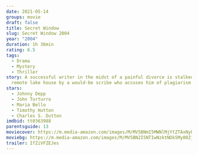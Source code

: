 ```yaml
---
date: 2021-05-14
groups: movie
draft: false
title: Secret Window
slug: Secret Window 2004
year: "2004"
duration: 1h 36min
rating: 6.5
tags:
  - Drama
  - Mystery
  - Thriller
story: A successful writer in the midst of a painful divorce is stalked at his
  remote lake house by a would-be scribe who accuses him of plagiarism.
stars:
  - Johnny Depp
  - John Turturro
  - Maria Bello
  - Timothy Hutton
  - Charles S. Dutton
imdbid: tt0363988
parentsguide: 13
moviecover: https://m.media-amazon.com/images/M/MV5BNmI5MWNlMjYtZTAxNy00N2Q3LTkwZDgtMWRjOWQ1ZjJiN2Y4XkEyXkFqcGdeQXVyNDQ2MTMzODA@._V1_FMjpg_UX502_.jpg
moviebg: https://m.media-amazon.com/images/M/MV5BN2I5NTIwNzktNDk5My00ZjdhLTgwYWEtZDNkM2U4ZDk3MWI4XkEyXkFqcGdeQXVyOTc5MDI5NjE@._V1_FMjpg_UX1280_.jpg
trailer: IfZiVFZEJes
---
```

